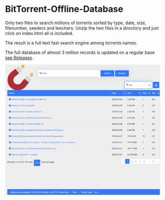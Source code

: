 # BitTorrent-Offline-Database

Only two files to search millions of torrents sorted by type, date, size, filenumber, seeders and leechers.
Unzip the two files in a directory and just click on index.html all is included.

The result is a full text fast search engine among torrents names.

The full database of almost 3 million records is updated on a regular base [see Releases](https://github.com/Harold-Glitch/BitTorrent-Offline-Database/releases/tag/1.0).

![screenshot](./screenshot.png)

